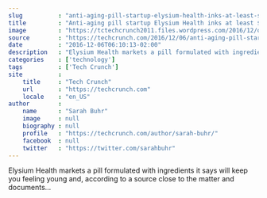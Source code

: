 ```yaml
---
slug          : "anti-aging-pill-startup-elysium-health-inks-at-least-s20-million-in-series-b-funding"
title         : "Anti-aging pill startup Elysium Health inks at least $20 million in Series B funding"
image         : "https://tctechcrunch2011.files.wordpress.com/2016/12/og-image.jpg?w=764&h=400&crop=1"
source        : "https://techcrunch.com/2016/12/06/anti-aging-pill-startup-elysium-health-inks-at-least-20-million-in-series-b-funding/"
date          : "2016-12-06T06:10:13-02:00"
description   : "Elysium Health markets a pill formulated with ingredients it says will keep you feeling young and, according to a source close to the matter and documents..."
categories    : ['technology']
tags          : ['Tech Crunch']
site          :
    title     : "Tech Crunch"
    url       : "https://techcrunch.com"
    locale    : "en_US"
author        :
    name      : "Sarah Buhr"
    image     : null
    biography : null
    profile   : "https://techcrunch.com/author/sarah-buhr/"
    facebook  : null
    twitter   : "https://twitter.com/sarahbuhr"
---
```


Elysium Health markets a pill formulated with ingredients it says will keep you feeling young and, according to a source close to the matter and documents...

